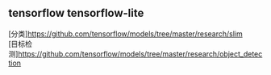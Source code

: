## tensorflow tensorflow-lite
[分类]https://github.com/tensorflow/models/tree/master/research/slim<br>
[目标检测]https://github.com/tensorflow/models/tree/master/research/object_detection

